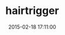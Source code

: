 ---
layout: post
title:  "hairtrigger"
repo:   "jenseng/hair_trigger"
date:   2015-02-18 17:11:00
gemurl: http://github.com/jenseng/hair_trigger
---